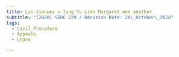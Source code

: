 ```yaml
---
title: Lin Jianwei v Tung Yu-Lien Margaret and another
subtitle: "[2020] SGHC 229 / Decision Date: 26\_October\_2020"
tags:
  - Civil Procedure
  - Appeals
  - Leave

---
```

